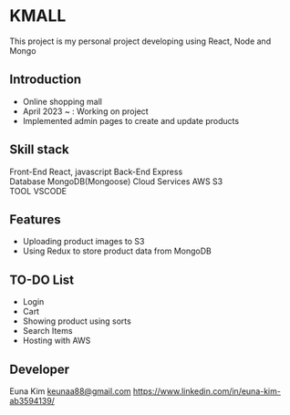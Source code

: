 # KMALL
This project is my personal project developing using React, Node and Mongo

## Introduction
- Online shopping mall
- April 2023 ~ : Working on project 
- Implemented admin pages to create and update products

## Skill stack
Front-End	      React, javascript	
Back-End	      Express	
Database	      MongoDB(Mongoose)	
Cloud Services	AWS S3	
TOOL	          VSCODE

## Features
- Uploading product images to S3
- Using Redux to store product data from MongoDB

## TO-DO List
- Login
- Cart
- Showing product using sorts 
- Search Items
- Hosting with AWS

## Developer
Euna Kim 
keunaa88@gmail.com
https://www.linkedin.com/in/euna-kim-ab3594139/
